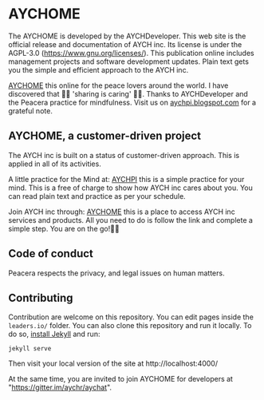 # AYCHOME 

The AYCHOME is developed by the AYCHDeveloper. This web site is the official release and documentation of AYCH inc. Its license is under the AGPL-3.0 (https://www.gnu.org/licenses/).
This publication online includes management projects and software development updates. Plain text gets you the simple and efficient approach to the AYCH inc. 

[AYCHOME](https://aychome.github.io/) this online for the peace lovers around the world. I have discovered that 🎁🎁 'sharing is caring' 🎁🎁. Thanks to AYCHDeveloper and the Peacera practice for mindfulness. Visit us on [aychpi.blogspot.com](https://aychpi.blogspot.com/) for a grateful note.


## AYCHOME, a customer-driven project
The AYCH inc is built on a status of customer-driven approach. This is applied in all of its activities.

A little practice for the Mind at:
[AYCHPI](https://aychpi.github.io/) this is a simple practice for your mind. This is a free of charge to show how AYCH inc cares about you. You can read plain text and practice as per your schedule.

Join AYCH inc through:
[AYCHOME](https://github.com/apps/aychome/) this is a place to access AYCH inc services and products. All you need to do is follow the link and complete a simple step. You are on the go!🐩🐩


## Code of conduct
Peacera respects the privacy, and legal issues on human matters.  


## Contributing

Contribution are welcome on this repository. You can edit pages inside the `leaders.io/` folder. You can also clone this repository and run it locally. To do so, [install Jekyll](https://jekyllrb.com/docs/installation/) and run:

```
jekyll serve
```

Then visit your local version of the site at http://localhost:4000/

At the same time, you are invited to join AYCHOME for developers at "https://gitter.im/aychr/aychat".
